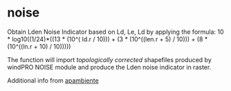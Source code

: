 # noise
Obtain Lden Noise Indicator based on Ld, Le, Ld by applying the formula:
10 * log10((1/24)*((13  * (10^( ld.r / 10))) + (3 * (10^((len.r + 5) / 10))) + (8 * (10^((ln.r + 10) / 10)))))

The function will import *topologically corrected* shapefiles produced by windPRO NOISE module and produce the Lden noise indicator in raster.

Additional info from [apambiente](http://www.apambiente.pt/_zdata/DAR/Ruido/NotasTecnicas_EstudosReferencia/GuiaPraticoMedicoesRuidoAmbiente.pdf)
